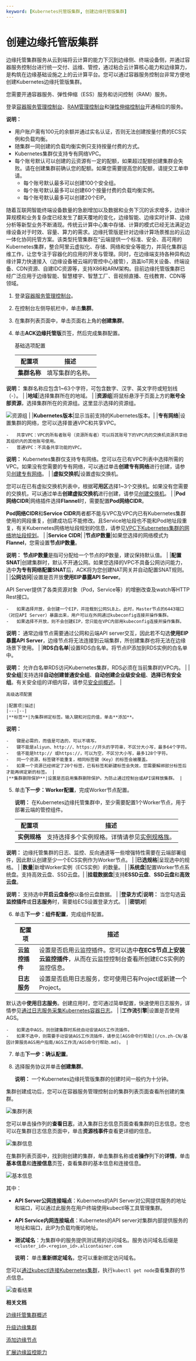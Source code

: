 ```yaml
---
keyword: [Kubernetes托管版集群, 创建边缘托管版集群]
---
```


# 创建边缘托管版集群

边缘托管集群服务从云到端将云计算的能力下沉到边缘侧、终端设备侧，并通过容器服务控制台进行统一交付、运维、管控，通过粘合云计算核心能力和边缘算力，是构筑在边缘基础设施之上的云计算平台。您可以通过容器服务控制台非常方便地创建Kubernetes边缘托管版集群。

您需要开通容器服务、弹性伸缩（ESS）服务和访问控制（RAM）服务。

登录[容器服务管理控制台](https://cs.console.aliyun.com/)、[RAM管理控制台](https://ram.console.aliyun.com/)和[弹性伸缩控制台](https://essnew.console.aliyun.com)开通相应的服务。

**说明：**

-   用户账户需有100元的余额并通过实名认证，否则无法创建按量付费的ECS实例和负载均衡。
-   随集群一同创建的负载均衡实例只支持按量付费的方式。
-   Kubernetes集群仅支持专有网络VPC。
-   每个账号默认可以创建的云资源有一定的配额，如果超过配额创建集群会失败。请在创建集群前确认您的配额。如果您需要提高您的配额，请提交工单申请。
    -   每个账号默认最多可以创建100个安全组。
    -   每个账号默认最多可以创建60个按量付费的负载均衡实例。
    -   每个账号默认最多可以创建20个EIP。

随着互联网智能终端设备数量的急剧增加以及数据和业务下沉的诉求增多，边缘计算规模和业务复杂度已经发生了翻天覆地的变化，边缘智能、边缘实时计算、边缘分析等新型业务不断涌现。传统云计算中心集中存储、计算的模式已经无法满足边缘设备对于时效、容量、算力的需求。边缘托管版是针对边缘计算场景推出的云边一体化协同托管方案。该类型托管集群在“云端提供一个标准、安全、高可用的Kubernetes集群，整合阿里云虚拟化、存储、网络和安全等能力，并简化集群运维工作，让您专注于容器化的应用的开发与管理。同时，在边缘端支持各种异构边缘计算力快速接入（边缘设备被云端的管控中心接管），涵盖IoT网关设备、终端设备、CDN资源、自建IDC资源等，支持X86和ARM架构。目前边缘托管版集群已经广泛应用于边缘智能、智慧楼宇、智慧工厂、音视频直播、在线教育、CDN等领域。

1.  登录[容器服务管理控制台](https://cs.console.aliyun.com)。

2.  在控制台左侧导航栏中，单击**集群**。

3.  在集群列表页面中，单击页面右上角的**创建集群**。

4.  单击**ACK边缘托管版**页签，然后完成集群配置。

    基础选项配置

    |配置项|描述|
    |---|--|
    |**集群名称**|填写集群的名称。

**说明：** 集群名称应包含1~63个字符，可包含数字、汉字、英文字符或短划线（-）。 |
    |**地域**|选择集群所在的地域。 |
    |**资源组**|将鼠标悬浮于页面上方的**账号全部资源**，选择集群所在的资源组。这里显示选择的资源组。

![资源组](https://static-aliyun-doc.oss-accelerate.aliyuncs.com/assets/img/zh-CN/0706659951/p127165.png) |
    |**Kubernetes版本**|显示当前支持的Kubernetes版本。|
    |**专有网络**|设置集群的网络，您可以选择普通VPC和共享VPC。

    -   共享VPC：VPC的所有者账号（资源所有者）可以将其账号下的VPC内的交换机资源共享给其组织内的其他账号使用。
    -   普通VPC：不具备共享功能的VPC。
**说明：** Kubernetes集群仅支持专有网络。您可以在已有VPC列表中选择所需的VPC。如果没有您需要的专有网络，可以通过单击**创建专有网络**进行创建，请参见[创建专有网络](/cn.zh-CN/专有网络和交换机/管理专有网络/创建专有网络.md)。 |
    |**虚拟交换机**|设置虚拟交换机。

您可以在已有虚拟交换机列表中，根据**可用区**选择1~3个交换机。如果没有您需要的交换机，可以通过单击**创建虚拟交换机**进行创建，请参见[创建交换机](/cn.zh-CN/专有网络和交换机/管理交换机/创建交换机.md)。 |
    |**Pod网络CIDR**|网络插件选择**Flannel**时，需要配置**Pod网络CIDR**。

**Pod网络CIDR**和**Service CIDR**两者都不能与VPC及VPC内已有Kubernetes集群使用的网段重复，创建成功后不能修改。且Service地址段也不能和Pod地址段重复，有关Kubernetes网络地址段规划的信息，请参见[VPC下Kubernetes集群的网络地址段规划](/cn.zh-CN/Kubernetes集群用户指南/网络管理/VPC下Kubernetes集群的网络地址段规划.md)。 |
    |**Service CIDR**|
    |**节点IP数量**|如果您选择的网络模式为**Flannel**，您需设置**节点IP数量**。

**说明：** **节点IP数量**是指可分配给一个节点的IP数量，建议保持默认值。 |
    |**配置SNAT**|创建集群时，默认不开通公网。如果您选择的VPC不具备公网访问能力，选中**为专有网络配置SNAT**后，ACK将为您创建NAT网关并自动配置SNAT规则。 |
    |**公网访问**|设置是否开放**使用EIP暴露API Server**。

API Server提供了各类资源对象（Pod，Service等）的增删改查及watch等HTTP Rest接口。

    -   如果选择开放，会创建一个EIP，并挂载到公网SLB上。此时，Master节点的6443端口（对应API Server）暴露出来，用户可以在外网通过kubeconfig连接并操作集群。
    -   如果选择不开放，则不会创建EIP，您只能在VPC内部用kubeconfig连接并操作集群。
**说明：** 通常边缘节点需要通过公网和云端API server交互，因此若不勾选**使用EIP暴露API Server**，边缘节点将无法连接到云端集群，所创建集群也将无法在边缘场景下使用。 |
    |**RDS白名单**|设置RDS白名单。将节点IP添加到RDS实例的白名单中。

**说明：** 允许白名单RDS访问Kubernetes集群，RDS必须在当前集群的VPC内。 |
    |**安全组**|支持选择**自动创建普通安全组**、**自动创建企业级安全组**、**选择已有安全组**。有关安全组的详细内容，请参见[安全组概述](/cn.zh-CN/安全/安全组/安全组概述.md)。 |

    高级选项配置

    |配置项|描述|
    |---|--|
    |**标签**|为集群绑定标签。输入键和对应的值，单击**添加**。

**说明：**

    -   键是必需的，而值是可选的，可以不填写。
    -   键不能是aliyun、http://、https://开头的字符串，不区分大小写，最多64个字符。
    -   值不能是http:// 或https://，可以为空，不区分大小写，最多128个字符。
    -   同一个资源，标签键不能重复，相同标签键（Key）的标签会被覆盖。
    -   如果一个资源已经绑定了20个标签，已有标签和新建标签会失效，您需要解绑部分标签后才能再绑定新的标签。 |
    |**集群删除保护**|设置是否启用集群删除保护。为防止通过控制台或API误释放集群。 |

5.  单击**下一步：Worker配置**，完成Worker节点配置。

    **说明：** 在Kubernetes边缘托管集群中，至少需要配置1个Worker节点，用于部署云端的管控组件。

    |配置项|描述|
    |---|--|
    |**实例规格**|支持选择多个实例规格。详情请参见[实例规格族](/cn.zh-CN/实例/实例规格族.md)。

**说明：** 边缘托管集群的日志、监控、反向通道等一些增强特性需要在云端部署组件，因此默认创建至少一个ECS实例作为Worker节点。 |
    |**已选规格**|呈现选中的规格。 |
    |**数量**|新增Worker实例（ECS实例）的数量。 |
    |**系统盘**|配置Worker节点系统盘。支持高效云盘、SSD云盘。|
    |**挂载数据盘**|支持**ESSD云盘**、**SSD云盘**和**高效云盘**。

**说明：** 支持选中**开启云盘备份**以备份云盘数据。 |
    |**登录方式**|**说明：** 当您勾选**云监控插件**或**日志服务**时，需要给ECS设置登录方式。 |
    |**密钥对**|

6.  单击**下一步：组件配置**，完成组件配置。

    |配置项|描述|
    |---|--|
    |**云监控插件**|设置是否启用云监控插件。您可以选中**在ECS节点上安装云监控插件**，从而在云监控控制台查看所创建ECS实例的监控信息。|
    |**日志服务**|设置是否启用日志服务，您可使用已有Project或新建一个Project。

默认选中**使用日志服务**。创建应用时，您可通过简单配置，快速使用日志服务，详情参见[通过日志服务采集Kubernetes容器日志](/cn.zh-CN/Kubernetes集群用户指南/日志管理/通过日志服务采集Kubernetes容器日志.md)。 |
    |**工作流引擎**|设置是否使用AGS。

    -   如果选中AGS，则创建集群时系统自动安装AGS工作流插件。
    -   如果不选中，则需要手动安装AGS工作流插件，请参见[AGS命令行帮助](/cn.zh-CN/基因计算服务AGS用户指南/AGS工作流/AGS命令行帮助.md)。 |

7.  单击**下一步：确认配置**。

8.  选择服务协议并单击**创建集群**。

    **说明：** 一个Kubernetes边缘托管版集群的创建时间一般约为十分钟。


集群创建成功后，您可以在容器服务管理控制台的集群列表页面查看所创建的集群。

![集群列表](https://static-aliyun-doc.oss-accelerate.aliyuncs.com/assets/img/zh-CN/2425449951/p51372.png)

您可以单击操作列的**查看日志**，进入集群日志信息页面查看集群的日志信息。您也可以在集群日志信息页面中，单击**资源栈事件**查看更详细的信息。

![集群信息](https://static-aliyun-doc.oss-accelerate.aliyuncs.com/assets/img/zh-CN/2425449951/p51373.png)

在集群列表页面中，找到刚创建的集群，单击集群名称或者**操作**列下的**详情**，单击**基本信息**和**连接信息**页签，查看集群的基本信息和连接信息。

![基本信息](https://static-aliyun-doc.oss-accelerate.aliyuncs.com/assets/img/zh-CN/2425449951/p135588.png)

其中：

-   **API Server公网连接端点**：Kubernetes的API Server对公网提供服务的地址和端口，可以通过此服务在用户终端使用kubectl等工具管理集群。
-   **API Service内网连接端点**：Kubernetes的API server对集群内部提供服务的地址和端口，此IP为负载均衡的地址。
-   **测试域名**：为集群中的服务提供测试用的访问域名。服务访问域名后缀是`<cluster_id>.<region_id>.alicontainer.com`

    **说明：** 单击**重新绑定域名**，您可以重新绑定访问域名。


您可以[通过kubectl连接Kubernetes集群](/cn.zh-CN/Kubernetes集群用户指南/集群管理/连接集群/通过kubectl连接Kubernetes集群.md)，执行`kubectl get node`查看集群的节点信息。

![查看结果](https://static-aliyun-doc.oss-accelerate.aliyuncs.com/assets/img/zh-CN/2425449951/p51375.png)

**相关文档**  


[边缘托管集群概述](t1884276.md#)

[升级边缘集群](/cn.zh-CN/边缘容器服务ACK@Edge用户指南/边缘托管集群管理/升级边缘集群.md)

[添加边缘节点](/cn.zh-CN/边缘容器服务ACK@Edge用户指南/边缘节点管理/添加边缘节点.md)

[扩展边缘监控能力](/cn.zh-CN/边缘容器服务ACK@Edge用户指南/边缘扩展功能/扩展边缘监控能力.md)

